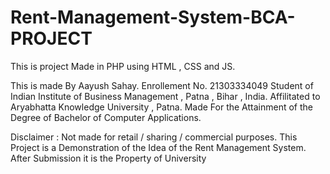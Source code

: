 # Rent-Management-System-BCA-PROJECT

This is project Made in PHP using HTML , CSS and JS.

This is made By Aayush Sahay. Enrollement No. 21303334049
Student of Indian Institute of Business Management , Patna , Bihar , India.
Affilitated to Aryabhatta Knowledge University , Patna.
Made For the Attainment of the Degree of Bachelor of Computer Applications.

Disclaimer : Not made for retail / sharing / commercial purposes.
This Project is a Demonstration of the Idea of the Rent Management System.
         After Submission it is the Property of University
